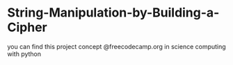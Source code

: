 # String-Manipulation-by-Building-a-Cipher
you can find this project concept @freecodecamp.org in science computing with python
